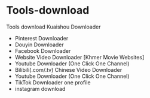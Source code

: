 # Tools-download
Tools download
Kuaishou Downloader 
- Pinterest Downloader
- Douyin Downloader
- Facebook Downloader
- Website Video Downloader [Khmer Movie Websites]
- Youtube Downloader (One Click One Channel)
- Bilibili(.com/.tv) Chinese Video Downloader
- Youtube Downloader (One Click One Channel)
- TikTok Downloader one profile
- instagram download
